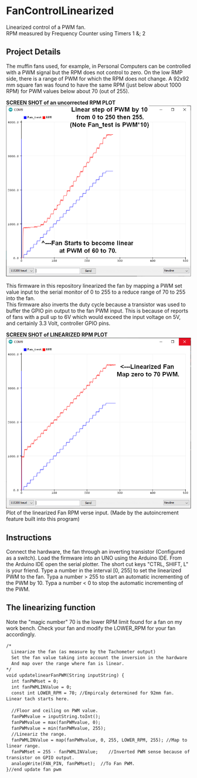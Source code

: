 # FanControlLinearized
Linearized control of a PWM fan.  
RPM measured by Frequency Counter using Timers 1 &; 2

## Project Details
The muffin fans used, for example, in Personal Computers can be controlled with a PWM signal but the RPM does not control to zero.
On the low RMP side, there is a range of PWM for which the RPM does not change.
A 92x92 mm square fan was found to have the same RPM (just below about 1000 RPM) for PWM values below about 70 (out of 255).  

**SCREEN SHOT of an uncorrected RPM PLOT**  
![LinearStepBy10_PWM_92mmFan.png](LinearStepBy10_PWM_92mmFan.png)

This firmware in this repository linearized the fan by mapping a PWM set value input to the serial monitor of 0 to 255 to a reduce range of 70 to 255 into the fan.  
This firmware also inverts the duty cycle because a transistor was used to buffer the GPIO pin output to the fan PWM input.  This is because of reports of fans with a pull up to 6V which would exceed the input voltage on 5V, and certainly 3.3 Volt, controller GPIO pins.

**SCREEN SHOT of LINEARIZED RPM PLOT**  
![MapPWMfrom70to255_92mmFan.png](MapPWMfrom70to255_92mmFan.png)  
Plot of the linearized Fan RPM verse input. (Made by the autoincrement feature built into this program) 

## Instructions
Connect the hardware, the fan through an inverting transistor (Configured as a switch). 
Load the firmware into an UNO using the Arduino IDE.
From the Arduino IDE open the serial plotter. The short cut keys "CTRL, SHIFT, L" is your friend.
Type a number in the interval [0, 255] to set the linearized PWM to the fan.
Typa a number > 255 to start an automatic incrementing of the PWM by 10.
Typa a number < 0 to stop the automatic incrementing of the PWM.


## The linearizing function
Note the "magic number" 70 is the lower RPM limit found for a fan on my work bench.  Check your fan and modify the LOWER_RPM for your fan accordingly.

```
/*
  Linearize the fan (as measure by the Tachometer output)
  Set the fan value taking into account the inversion in the hardware
  And map over the range where fan is linear.
*/
void updatelinearFanPWM(String inputString) {
  int fanPWMset = 0;
  int fanPWMLINValue = 0;
  const int LOWER_RPM = 70; //Empircaly determined for 92mm fan. Linear tach starts here.

  //Floor and ceiling on PWM value.
  fanPWMvalue = inputString.toInt();
  fanPWMvalue = max(fanPWMvalue, 0);
  fanPWMvalue = min(fanPWMvalue, 255);
  //Lineariz the range.
  fanPWMLINValue = map(fanPWMvalue, 0, 255, LOWER_RPM, 255); //Map to linear range.
  fanPWMset = 255 - fanPWMLINValue;    //Inverted PWM sense because of transistor on GPIO output.
  analogWrite(FAN_PIN, fanPWMset);  //To Fan PWM.
}//end update fan pwm

```

